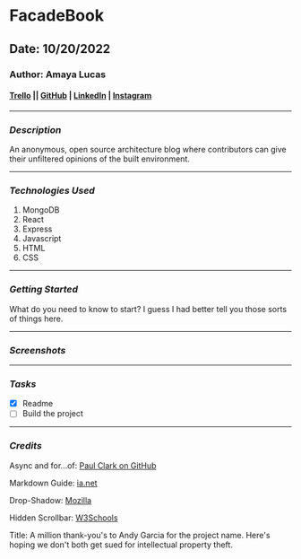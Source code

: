 # FacadeBook

## Date: 10/20/2022

### Author: Amaya Lucas

#### [Trello](https://trello.com/b/BegZayn6/facadebook) || [GitHub](https://github.com/ajluc) | [LinkedIn](https://www.linkedin.com/in/amaya-lucas/) | [Instagram](https://instagram.com/ayama.jo)

---

### **_Description_**

An anonymous, open source architecture blog where contributors can give their unfiltered opinions of the built environment.

---

### **_Technologies Used_**

1. MongoDB
2. React
3. Express
4. Javascript
5. HTML
6. CSS

---

### **_Getting Started_**

What do you need to know to start? I guess I had better tell you those sorts of things here.

---

### **_Screenshots_**

---

### **_Tasks_**

- [x] Readme
- [ ] Build the project

---

### **_Credits_**

Async and for...of: [Paul Clark on GitHub](https://gist.github.com/joeytwiddle/37d2085425c049629b80956d3c618971)

Markdown Guide: [ia.net](https://ia.net/writer/support/general/markdown-guide)

Drop-Shadow: [Mozilla](https://developer.mozilla.org/en-US/docs/Web/CSS/filter-function/drop-shadow)

Hidden Scrollbar: [W3Schools](https://www.w3schools.com/howto/howto_css_hide_scrollbars.asp)

Title: A million thank-you's to Andy Garcia for the project name. Here's hoping we don't both get sued for intellectual property theft.
